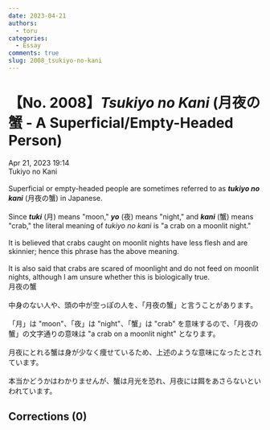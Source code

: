 ```yaml
---
date: 2023-04-21
authors:
  - toru
categories:
  - Essay
comments: true
slug: 2008_tsukiyo-no-kani
---
```


# 【No. 2008】<strong><em>Tsukiyo no Kani</strong></em> (月夜の蟹 - A Superficial/Empty-Headed Person)
<div class="date">Apr 21, 2023 19:14</div>
<div id="post"><div id="body_show_ori">
Tukiyo no Kani<br/><br/>Superficial or empty-headed people are sometimes referred to as <strong><em>tukiyo no kani</em></strong> (月夜の蟹) in Japanese.<br/><br/>Since <strong><em>tuki</em></strong> (月) means "moon," <strong><em>yo</em></strong> (夜) means "night," and <strong><em>kani</em></strong> (蟹) means "crab," the literal meaning of <em>tukiyo no kani</em> is "a crab on a moonlit night."<br/><br/>It is believed that crabs caught on moonlit nights have less flesh and are skinnier; hence this phrase has the above meaning.<br/><br/>It is also said that crabs are scared of moonlight and do not feed on moonlit nights, although I am unsure whether this is biologically true.
</div></div>

<!-- more -->

<div id="post_ja"><div id="body_show_mo">
月夜の蟹<br/><br/>中身のない人や、頭の中が空っぽの人を、「月夜の蟹」と言うことがあります。<br/><br/>「月」は "moon"、「夜」は "night"、「蟹」は "crab" を意味するので、「月夜の蟹」の文字通りの意味は "a crab on a moonlit night" となります。<br/><br/>月夜にとれる蟹は身が少なく痩せているため、上述のような意味になったとされています。<br/><br/>本当かどうかはわかりませんが、蟹は月光を恐れ、月夜には餌をあさらないといわれています。
</div></div>

## Corrections (0)
